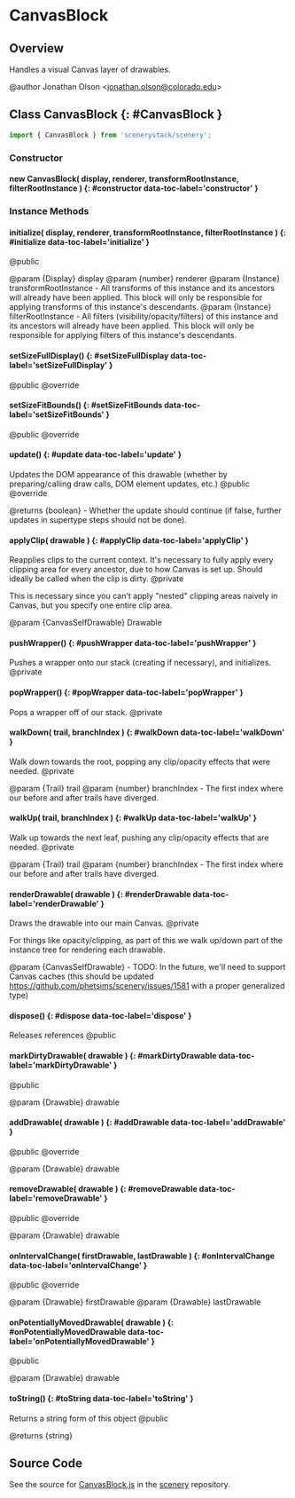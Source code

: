 # CanvasBlock

## Overview

Handles a visual Canvas layer of drawables.

@author Jonathan Olson &lt;jonathan.olson@colorado.edu&gt;

## Class CanvasBlock {: #CanvasBlock }


```js
import { CanvasBlock } from 'scenerystack/scenery';
```
### Constructor

#### new CanvasBlock( display, renderer, transformRootInstance, filterRootInstance ) {: #constructor data-toc-label='constructor' }

### Instance Methods

#### initialize( display, renderer, transformRootInstance, filterRootInstance ) {: #initialize data-toc-label='initialize' }

@public

@param {Display} display
@param {number} renderer
@param {Instance} transformRootInstance - All transforms of this instance and its ancestors will already have been
                                          applied. This block will only be responsible for applying transforms of
                                          this instance's descendants.
@param {Instance} filterRootInstance - All filters (visibility/opacity/filters) of this instance and its ancestors
                                       will already have been applied. This block will only be responsible for
                                       applying filters of this instance's descendants.

#### setSizeFullDisplay() {: #setSizeFullDisplay data-toc-label='setSizeFullDisplay' }

@public
@override

#### setSizeFitBounds() {: #setSizeFitBounds data-toc-label='setSizeFitBounds' }

@public
@override

#### update() {: #update data-toc-label='update' }

Updates the DOM appearance of this drawable (whether by preparing/calling draw calls, DOM element updates, etc.)
@public
@override

@returns {boolean} - Whether the update should continue (if false, further updates in supertype steps should not
                     be done).

#### applyClip( drawable ) {: #applyClip data-toc-label='applyClip' }

Reapplies clips to the current context. It's necessary to fully apply every clipping area for every ancestor,
due to how Canvas is set up. Should ideally be called when the clip is dirty.
@private

This is necessary since you can't apply "nested" clipping areas naively in Canvas, but you specify one entire
clip area.

@param {CanvasSelfDrawable} Drawable

#### pushWrapper() {: #pushWrapper data-toc-label='pushWrapper' }

Pushes a wrapper onto our stack (creating if necessary), and initializes.
@private

#### popWrapper() {: #popWrapper data-toc-label='popWrapper' }

Pops a wrapper off of our stack.
@private

#### walkDown( trail, branchIndex ) {: #walkDown data-toc-label='walkDown' }

Walk down towards the root, popping any clip/opacity effects that were needed.
@private

@param {Trail} trail
@param {number} branchIndex - The first index where our before and after trails have diverged.

#### walkUp( trail, branchIndex ) {: #walkUp data-toc-label='walkUp' }

Walk up towards the next leaf, pushing any clip/opacity effects that are needed.
@private

@param {Trail} trail
@param {number} branchIndex - The first index where our before and after trails have diverged.

#### renderDrawable( drawable ) {: #renderDrawable data-toc-label='renderDrawable' }

Draws the drawable into our main Canvas.
@private

For things like opacity/clipping, as part of this we walk up/down part of the instance tree for rendering each
drawable.

@param {CanvasSelfDrawable} - TODO: In the future, we'll need to support Canvas caches (this should be updated https://github.com/phetsims/scenery/issues/1581
                              with a proper generalized type)

#### dispose() {: #dispose data-toc-label='dispose' }

Releases references
@public

#### markDirtyDrawable( drawable ) {: #markDirtyDrawable data-toc-label='markDirtyDrawable' }

@public

@param {Drawable} drawable

#### addDrawable( drawable ) {: #addDrawable data-toc-label='addDrawable' }

@public
@override

@param {Drawable} drawable

#### removeDrawable( drawable ) {: #removeDrawable data-toc-label='removeDrawable' }

@public
@override

@param {Drawable} drawable

#### onIntervalChange( firstDrawable, lastDrawable ) {: #onIntervalChange data-toc-label='onIntervalChange' }

@public
@override

@param {Drawable} firstDrawable
@param {Drawable} lastDrawable

#### onPotentiallyMovedDrawable( drawable ) {: #onPotentiallyMovedDrawable data-toc-label='onPotentiallyMovedDrawable' }

@public

@param {Drawable} drawable

#### toString() {: #toString data-toc-label='toString' }

Returns a string form of this object
@public

@returns {string}



## Source Code

See the source for [CanvasBlock.js](https://github.com/phetsims/scenery/blob/main/js/display/CanvasBlock.js) in the [scenery](https://github.com/phetsims/scenery) repository.
